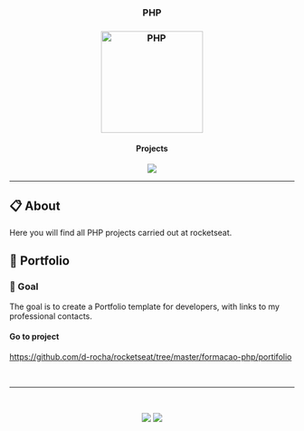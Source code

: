 <h3 align="center">
  PHP
</h3>

<h3 align="center">
  <img alt="PHP" 
    src="https://brandslogos.com/wp-content/uploads/images/large/php-logo.png" width="180px"/>
</h3>

<h4 align="center">Projects</h4>

<p align="center">
  <a href="#-portfolio">
    <img src="https://img.shields.io/badge/PORTFOLIO-BB72E9"/>
  </a>
</p>

<hr/>

## 📋 About

Here you will find all PHP projects carried out at rocketseat.

## 📓 Portfolio

### 🎯 Goal

The goal is to create a Portfolio template for developers, with links to my professional contacts.

#### Go to project
https://github.com/d-rocha/rocketseat/tree/master/formacao-php/portifolio


<br/>

---

<br/>

<p align="center">
  <a alt="Davi Rocha" href="https://www.linkedin.com/in/davirochaoliveira/">
    <img src="https://img.shields.io/badge/LinkedIn-Davi_Rocha-0077B5?logo=linkedin"/></a>
  <a alt="Davi Rocha" href="https://github.com/d-rocha">
  <img src="https://img.shields.io/badge/d_rocha-GitHub-000?logo=github"/></a>
</p>
